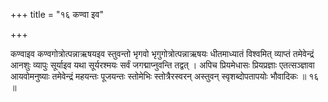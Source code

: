+++
title = "१६ कण्वा इव"

+++

कण्वाइव कण्वगोत्रोत्पन्नाऋषयइव स्तुवन्तो भृगवो भृगुगोत्रोत्पन्नाऋषयः धीतमाध्यातं विश्वमित् व्याप्तं तमेवेन्द्रं आनशुः व्यापुः सूर्याइव यथा सूर्यरश्मयः सर्वं जगद्माप्नुवन्ति तद्वत् । अपिच प्रियमेधासः प्रियप्रज्ञाः एतत्सञ्ज्ञावा आयवोमनुष्याः तमेवेन्द्रं महयन्तः पूजयन्तः स्तोमेभिः स्तोत्रैरस्वरन् अस्तुवन् स्वृशब्दोपतापयोः भौवादिकः ॥ १६ ॥